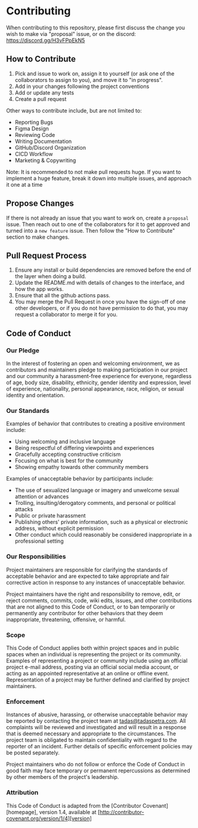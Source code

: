 # Contributing

When contributing to this repository, please first discuss the change you wish to make via "proposal" issue,
or on the discord: https://discord.gg/H3vFPpEkN5


## How to Contribute
1. Pick and issue to work on, assign it to yourself (or ask one of the collaborators to assign to you), and move it to "in progress".
2. Add in your changes following the project conventions
3. Add or update any tests
4. Create a pull request

Other ways to contribute include, but are not limited to: 
* Reporting Bugs
* Figma Design
* Reviewing Code
* Writing Documentation
* GitHub/Discord Organization
* CICD Workflow
* Marketing & Copywriting

Note: It is recommended to not make pull requests huge. If you want to implement a huge feature, break it down into multiple issues, and approach it one at a time

## Propose Changes
If there is not already an issue that you want to work on, create a `proposal` issue. Then reach out to one of the collaborators
for it to get approved and turned into a `new feature` issue. Then follow the "How to Contribute" section to make changes.

## Pull Request Process

1. Ensure any install or build dependencies are removed before the end of the layer when doing a 
   build.
2. Update the README.md with details of changes to the interface, and how the app works.
3. Ensure that all the github actions pass.
4. You may merge the Pull Request in once you have the sign-off of one other developers, or if you 
   do not have permission to do that, you may request a collaborator to merge it for you.

## Code of Conduct

### Our Pledge

In the interest of fostering an open and welcoming environment, we as
contributors and maintainers pledge to making participation in our project and
our community a harassment-free experience for everyone, regardless of age, body
size, disability, ethnicity, gender identity and expression, level of experience,
nationality, personal appearance, race, religion, or sexual identity and
orientation.

### Our Standards

Examples of behavior that contributes to creating a positive environment
include:

* Using welcoming and inclusive language
* Being respectful of differing viewpoints and experiences
* Gracefully accepting constructive criticism
* Focusing on what is best for the community
* Showing empathy towards other community members

Examples of unacceptable behavior by participants include:

* The use of sexualized language or imagery and unwelcome sexual attention or
advances
* Trolling, insulting/derogatory comments, and personal or political attacks
* Public or private harassment
* Publishing others' private information, such as a physical or electronic
  address, without explicit permission
* Other conduct which could reasonably be considered inappropriate in a
  professional setting

### Our Responsibilities

Project maintainers are responsible for clarifying the standards of acceptable
behavior and are expected to take appropriate and fair corrective action in
response to any instances of unacceptable behavior.

Project maintainers have the right and responsibility to remove, edit, or
reject comments, commits, code, wiki edits, issues, and other contributions
that are not aligned to this Code of Conduct, or to ban temporarily or
permanently any contributor for other behaviors that they deem inappropriate,
threatening, offensive, or harmful.

### Scope

This Code of Conduct applies both within project spaces and in public spaces
when an individual is representing the project or its community. Examples of
representing a project or community include using an official project e-mail
address, posting via an official social media account, or acting as an appointed
representative at an online or offline event. Representation of a project may be
further defined and clarified by project maintainers.

### Enforcement

Instances of abusive, harassing, or otherwise unacceptable behavior may be
reported by contacting the project team at tadas@tadaspetra.com. All
complaints will be reviewed and investigated and will result in a response that
is deemed necessary and appropriate to the circumstances. The project team is
obligated to maintain confidentiality with regard to the reporter of an incident.
Further details of specific enforcement policies may be posted separately.

Project maintainers who do not follow or enforce the Code of Conduct in good
faith may face temporary or permanent repercussions as determined by other
members of the project's leadership.

### Attribution

This Code of Conduct is adapted from the [Contributor Covenant][homepage], version 1.4,
available at [http://contributor-covenant.org/version/1/4][version]